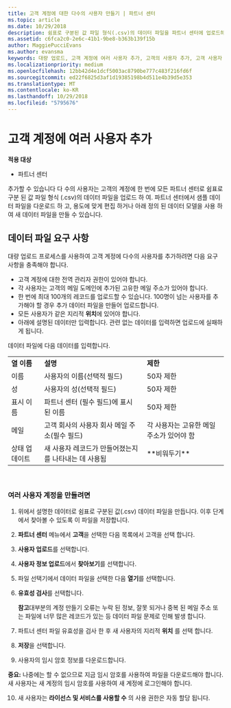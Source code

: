 ```yaml
---
title: 고객 계정에 대한 다수의 사용자 만들기 | 파트너 센터
ms.topic: article
ms.date: 10/29/2018
description: 쉼표로 구분된 값 파일 형식(.csv)의 데이터 파일을 파트너 센터에 업로드하여 한 번에 고객 계정에 다수의 사용자를 추가할 수 있습니다.
ms.assetid: c6fca2c0-2e6c-41b1-9be8-b363b139f15b
author: MaggiePucciEvans
ms.author: evansma
keywords: 대량 업로드, 고객 계정에 여러 사용자 추가, 고객의 사용자 추가, 고객 사용자 대량 업로드, 고객 계정, 고객 사용자, 사용자
ms.localizationpriority: medium
ms.openlocfilehash: 12bb42d4e1dcf5003ac8790be777c483f216fd6f
ms.sourcegitcommit: ed22f6825d3af1d19385198b4d511e4b39d5e353
ms.translationtype: MT
ms.contentlocale: ko-KR
ms.lasthandoff: 10/29/2018
ms.locfileid: "5795676"
---
```

# <a name="add-multiple-users-to-a-customer-account"></a>고객 계정에 여러 사용자 추가

**적용 대상**

-  파트너 센터

추가할 수 있습니다 다 수의 사용자는 고객의 계정에 한 번에 모든 파트너 센터로 쉼표로 구분 된 값 파일 형식 (.csv)의 데이터 파일을 업로드 하 여. 파트너 센터에서 샘플 데이터 파일을 다운로드 하 고, 용도에 맞게 편집 하거나 아래 정의 된 데이터 모델을 사용 하 여 새 데이터 파일을 만들 수 있습니다.

## <a href="" id="creatingtheimportcsvfile"></a>데이터 파일 요구 사항


대량 업로드 프로세스를 사용하여 고객 계정에 다수의 사용자를 추가하려면 다음 요구 사항을 충족해야 합니다.

-   고객 계정에 대한 전역 관리자 권한이 있어야 합니다.
-   각 사용자는 고객의 메일 도메인에 추가된 고유한 메일 주소가 있어야 합니다.
-   한 번에 최대 100개의 레코드를 업로드할 수 있습니다. 100명이 넘는 사용자를 추가해야 할 경우 추가 데이터 파일을 만들어 업로드합니다.
-   모든 사용자가 같은 지리적 **위치**에 있어야 합니다.
-   아래에 설명된 데이터만 입력합니다. 관련 없는 데이터를 입력하면 업로드에 실패하게 됩니다.

데이터 파일에 다음 데이터를 입력합니다.

|                 |                                                                              |                                            |
|-----------------|------------------------------------------------------------------------------|--------------------------------------------|
| **열 이름** | **설명**                                                              | **제한**                             |
| 이름      | 사용자의 이름(선택적 필드)                                           | 50자 제한                         |
| 성       | 사용자의 성(선택적 필드)                                            | 50자 제한                         |
| 표시 이름    | 파트너 센터 (필수 필드)에 표시 된 이름                            | 50자 제한                         |
| 메일           | 고객 회사의 사용자 회사 메일 주소(필수 필드)           | 각 사용자는 고유한 메일 주소가 있어야 함 |
| 상태 업데이트   | 새 사용자 레코드가 만들어졌는지를 나타내는 데 사용됨 | \*\*비워두기\*\*                        |

 

### <a href="" id="createmultipleuseraccounts"></a>여러 사용자 계정을 만들려면

<a href="" id="creatingtheaccounts"></a>
1.  위에서 설명한 데이터로 쉼표로 구분된 값(.csv) 데이터 파일을 만듭니다. 이후 단계에서 찾아볼 수 있도록 이 파일을 저장합니다.
2.  **파트너 센터** 메뉴에서 **고객**을 선택한 다음 목록에서 고객을 선택 합니다.
3.  **사용자 업로드**를 선택합니다.
4.  **사용자 정보 업로드**에서 **찾아보기**를 선택합니다.
5.  파일 선택기에서 데이터 파일을 선택한 다음 **열기**를 선택합니다.
6.  **유효성 검사**를 선택합니다.

    **참고**대부분의 계정 만들기 오류는 누락 된 정보, 잘못 되거나 중복 된 메일 주소 또는 파일에 너무 많은 레코드가 있는 등 데이터 파일 문제로 인해 발생 합니다.

7.  파트너 센터 파일 유효성을 검사 한 후 새 사용자의 지리적 **위치** 를 선택 합니다.
8.  **저장**을 선택합니다.
9.  사용자의 임시 암호 정보를 다운로드합니다.

**중요:** 나중에는 할 수 없으므로 지금 임시 암호를 사용하여 파일을 다운로드해야 합니다. 새 사용자는 새 계정의 임시 암호를 사용하여 새 계정에 로그인해야 합니다.

10. 새 사용자는 **라이선스 및 서비스를 사용할 수** 의 사용 권한은 자동 할당 됩니다. 

 

 



